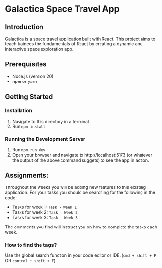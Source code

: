 # Galactica Space Travel App

## Introduction
Galactica is a space travel application built with React. This project aims to teach trainees the fundamentals of React by creating a dynamic and interactive space exploration app.

## Prerequisites
- Node.js (version 20)
- npm or yarn

## Getting Started

### Installation
1. Navigate to this directory in a terminal
2. Run `npm install`

### Running the Development Server

1. Run `npm run dev`
2. Open your browser and navigate to http://localhost:5173 (or whatever the output of the above command suggets) to see the app in action.

## Assignments:

Throughout the weeks you will be adding new features to this existing application.
For your tasks you should be searching for the following in the code:

- Tasks for week 1: `Task - Week 1`
- Tasks for week 2: `Task - Week 2`
- Tasks for week 3: `Task - Week 3`

The comments you find will instruct you on how to complete the tasks each week.

### How to find the tags?

Use the global search function in your code editor or IDE. (`cmd + shift + F` OR `control + shift + F`)
